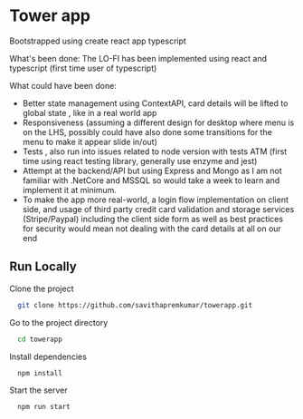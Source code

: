 
# Tower app

Bootstrapped using create react app typescript

What's been done:
The LO-FI has been implemented using react and typescript (first time user of typescript)


What could have been done:
- Better state management using ContextAPI, card details will be lifted to global state , like in a real world app
- Responsiveness (assuming a different design for desktop where menu is on the LHS, possibly could have also done some transitions for the menu to make it appear slide in/out)
- Tests , also run into issues related to node version with tests ATM (first time using react testing library, generally use enzyme and jest)
- Attempt at the backend/API but using Express and Mongo as I am not familiar with .NetCore and MSSQL so would take a week to learn and implement it at minimum.
- To make the app more real-world, a login flow implementation on client side, and usage of third party credit card validation and storage services (Stripe/Paypal) including the client side form as well as best practices for security would mean not dealing with the card details at all on our end



## Run Locally

Clone the project

```bash
  git clone https://github.com/savithapremkumar/towerapp.git
```

Go to the project directory

```bash
  cd towerapp
```

Install dependencies

```bash
  npm install
```

Start the server

```bash
  npm run start
```

